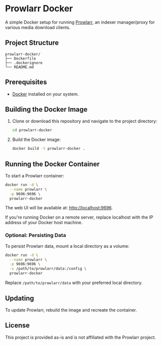 # Prowlarr Docker

A simple Docker setup for running [Prowlarr](https://prowlarr.com/), an indexer manager/proxy for various media download clients.

## Project Structure

```
prowlarr-docker/
├── Dockerfile
├── .dockerignore
└── README.md
```

## Prerequisites

- [Docker](https://docs.docker.com/get-docker/) installed on your system.

## Building the Docker Image

1. Clone or download this repository and navigate to the project directory:

   ```bash
   cd prowlarr-docker
   ```

2. Build the Docker image:

   ```bash
   docker build -t prowlarr-docker .
   ```

## Running the Docker Container

To start a Prowlarr container:

```bash
docker run -d \
  --name prowlarr \
  -p 9696:9696 \
  prowlarr-docker
```

The web UI will be available at: [http://localhost:9696](http://localhost:9696).

If you're running Docker on a remote server, replace localhost with the IP address of your Docker host machine.

### Optional: Persisting Data

To persist Prowlarr data, mount a local directory as a volume:

```bash
docker run -d \
  --name prowlarr \
  -p 9696:9696 \
  -v /path/to/prowlarr/data:/config \
  prowlarr-docker
```

Replace `/path/to/prowlarr/data` with your preferred local directory.

## Updating

To update Prowlarr, rebuild the image and recreate the container.

## License

This project is provided as-is and is not affiliated with the Prowlarr project.